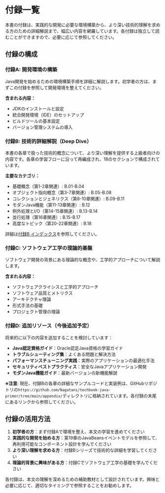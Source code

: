 # 付録一覧

本書の付録は、実践的な開発に必要な環境構築から、より深い技術的理解を求める方のための詳細解説まで、幅広い内容を網羅しています。各付録は独立して読むことができますので、必要に応じて参照してください。

## 付録の構成

### 付録A: 開発環境の構築

Java開発を始めるための環境構築手順を詳細に解説します。初学者の方は、まずこの付録を参照して開発環境を整えてください。

**含まれる内容：**
- JDKのインストールと設定
- 統合開発環境（IDE）のセットアップ
- ビルドツールの基本設定
- バージョン管理システムの導入



### 付録B: 技術的詳細解説（Deep Dive）

本書の各章で扱った技術的概念について、より深い理解を提供する上級者向けの内容です。各章の学習フローに沿って再編成され、18のセクションで構成されています。

**主要なカテゴリ：**
- 基礎概念（第1-2章関連）: B.01-B.04
- オブジェクト指向概念（第3-7章関連）: B.05-B.08
- コレクションとジェネリクス（第8-10章関連）: B.09-B.11
- モダンJava機能（第11-13章関連）: B.12
- 例外処理とI/O（第14-15章関連）: B.13-B.14
- 並行処理（第16章関連）: B.15-B.17
- 高度なトピック（第20-22章関連）: B.18

詳細は[付録B インデックス](appendix-b-index.md)を参照してください。



### 付録C: ソフトウェア工学の理論的基盤

ソフトウェア開発の背景にある理論的な概念や、工学的アプローチについて解説します。

**含まれる内容：**
- ソフトウェアクライシスと工学的アプローチ
- ソフトウェア品質とメトリクス
- アーキテクチャ理論
- 形式手法の基礎
- プロジェクト管理の理論



### 付録D: 追加リソース（今後追加予定）

将来的に以下の内容を追加することを検討しています：

- **Java認定資格ガイド**：Oracle認定Java資格の学習ガイド
- **トラブルシューティング集**：よくある問題と解決方法
- **パフォーマンスチューニング実践**：実際のアプリケーションの最適化手法
- **セキュリティベストプラクティス**：安全なJavaアプリケーション開発
- **モダンJava機能ガイド**：最新バージョンの新機能解説

**※注意**: 現在、付録Bの各章の詳細なサンプルコードと実装例は、GitHubリポジトリの`https://github.com/Nagatani/techbook-java-primer/tree/main/appendix/`ディレクトリに格納されています。各付録の末尾にあるリンクから参照してください。

## 付録の活用方法

1. **初学者の方**：まず付録Aで環境を整え、本文の学習を進めてください
2. **実践的な開発を始める方**：第19章のJavaBeansイベントモデルを参照して、再利用可能なコンポーネント設計を学んでください
3. **より深い理解を求める方**：付録Bシリーズで技術的な詳細を学習してください
4. **理論的背景に興味がある方**：付録Cでソフトウェア工学の基礎を学んでください

各付録は、本文の理解を深めるための補助教材として設計されています。興味と必要に応じて、適切なタイミングで参照することをお勧めします。